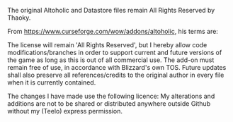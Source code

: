 The original Altoholic and Datastore files remain All Rights Reserved by Thaoky.

From https://www.curseforge.com/wow/addons/altoholic, his terms are:

The license will remain 'All Rights Reserved', but I hereby allow code modifications/branches in order to support current and future versions of the game as long as this is out of all commercial use.
The add-on must remain free of use, in accordance with Blizzard's own TOS.
Future updates shall also preserve all references/credits to the original author in every file when it is currently contained.

The changes I have made use the following licence: My alterations and additions are not to be shared or distributed anywhere outside Github without my (Teelo) express permission.
